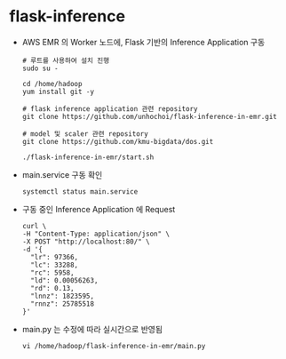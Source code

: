 # flask-inference

- AWS EMR 의 Worker 노드에, Flask 기반의 Inference Application 구동

  ```
  # 루트를 사용하여 설치 진행
  sudo su -

  cd /home/hadoop
  yum install git -y
  
  # flask inference application 관련 repository
  git clone https://github.com/unhochoi/flask-inference-in-emr.git
  
  # model 및 scaler 관련 repository
  git clone https://github.com/kmu-bigdata/dos.git
  
  ./flask-inference-in-emr/start.sh
  
  ```
- main.service 구동 확인

  ```
  systemctl status main.service
  ```

- 구동 중인 Inference Application 에 Request
  ```
  curl \
  -H "Content-Type: application/json" \
  -X POST "http://localhost:80/" \
  -d '{
    "lr": 97366,
    "lc": 33288,
    "rc": 5958,
    "ld": 0.00056263,
    "rd": 0.13,
    "lnnz": 1823595,
    "rnnz": 25785518
  }' 
  ```

- main.py 는 수정에 따라 실시간으로 반영됨

  ```
  vi /home/hadoop/flask-inference-in-emr/main.py
  ```
